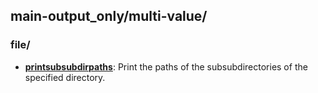 
## main-output_only/multi-value/

### file/

* [**printsubsubdirpaths**](file/printsubsubdirpaths): Print the paths of the subsubdirectories of the specified directory.
